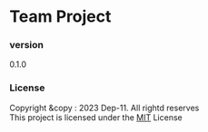 # Team Project

### version 
0.1.0

### License
Copyright &copy : 2023 Dep-11. All rightd reserves <br>
This project is licensed under the [MIT](License.txt) License 